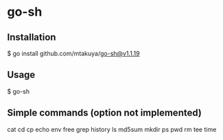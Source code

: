 # go-sh
## Installation
$ go install github.com/mtakuya/go-sh@v1.1.19

## Usage
$ go-sh

## Simple commands (option not implemented)
cat
cd
cp
echo
env
free
grep
history
ls
md5sum
mkdir
ps
pwd
rm
tee
time